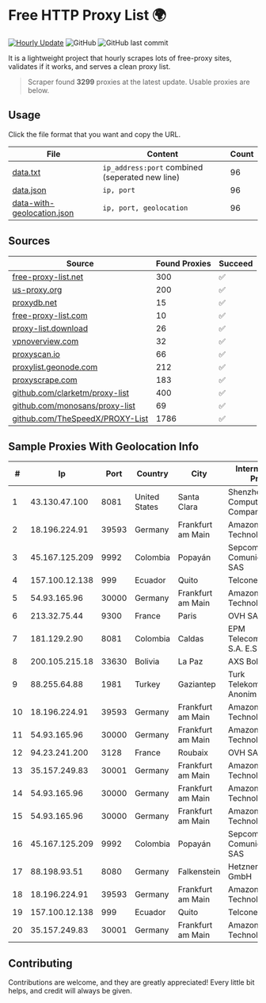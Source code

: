 
# Free HTTP Proxy List 🌍

[![Hourly Update](https://github.com/mertguvencli/http-proxy-list/actions/workflows/main.yml/badge.svg?branch=main)](https://github.com/mertguvencli/http-proxy-list/actions/workflows/main.yml)
![GitHub](https://img.shields.io/github/license/mertguvencli/http-proxy-list)
![GitHub last commit](https://img.shields.io/github/last-commit/mertguvencli/http-proxy-list)

It is a lightweight project that hourly scrapes lots of free-proxy sites, validates if it works, and serves a clean proxy list.


> Scraper found **3299** proxies at the latest update. Usable proxies are below.

## Usage

Click the file format that you want and copy the URL.


|File|Content|Count|
|----|-------|-----|
|[data.txt](https://raw.githubusercontent.com/mertguvencli/http-proxy-list/main/proxy-list/data.txt)|`ip_address:port` combined (seperated new line)|96|
|[data.json](https://raw.githubusercontent.com/mertguvencli/http-proxy-list/main/proxy-list/data.json)|`ip, port`|96|
|[data-with-geolocation.json](https://raw.githubusercontent.com/mertguvencli/http-proxy-list/main/proxy-list/data-with-geolocation.json)|`ip, port, geolocation`|96|

## Sources

|Source|Found Proxies|Succeed|
|------|-------------|-------|
|[free-proxy-list.net](https://free-proxy-list.net)|300|✅|
|[us-proxy.org](https://www.us-proxy.org)|200|✅|
|[proxydb.net](http://proxydb.net)|15|✅|
|[free-proxy-list.com](https://free-proxy-list.com/?page=&port=&type%5B%5D=http&type%5B%5D=https&up_time=0&search=Search)|10|✅|
|[proxy-list.download](https://www.proxy-list.download/HTTP)|26|✅|
|[vpnoverview.com](https://vpnoverview.com/privacy/anonymous-browsing/free-proxy-servers)|32|✅|
|[proxyscan.io](https://www.proxyscan.io)|66|✅|
|[proxylist.geonode.com](https://proxylist.geonode.com/api/proxy-list?limit=300&page=1&sort_by=lastChecked&sort_type=desc&protocols=http,https)|212|✅|
|[proxyscrape.com](https://api.proxyscrape.com/v2/?request=displayproxies&protocol=http&timeout=10000&country=all&ssl=all&anonymity=all)|183|✅|
|[github.com/clarketm/proxy-list](https://raw.githubusercontent.com/clarketm/proxy-list/master/proxy-list-raw.txt)|400|✅|
|[github.com/monosans/proxy-list](https://raw.githubusercontent.com/monosans/proxy-list/main/proxies/http.txt)|69|✅|
|[github.com/TheSpeedX/PROXY-List](https://raw.githubusercontent.com/TheSpeedX/PROXY-List/master/http.txt)|1786|✅|


## Sample Proxies With Geolocation Info

|#|Ip|Port|Country|City|Internet Service Provider|
|-|--|----|-------|----|-------------------------|
|1|43.130.47.100|8081|United States|Santa Clara|Shenzhen Tencent Computer Systems Company Limited|
|2|18.196.224.91|39593|Germany|Frankfurt am Main|Amazon Technologies Inc.|
|3|45.167.125.209|9992|Colombia|Popayán|Sepcom Comunicaciones SAS|
|4|157.100.12.138|999|Ecuador|Quito|Telconet S.A|
|5|54.93.165.96|30000|Germany|Frankfurt am Main|Amazon Technologies Inc.|
|6|213.32.75.44|9300|France|Paris|OVH SAS|
|7|181.129.2.90|8081|Colombia|Caldas|EPM Telecomunicaciones S.A. E.S.P.|
|8|200.105.215.18|33630|Bolivia|La Paz|AXS Bolivia S. A.|
|9|88.255.64.88|1981|Turkey|Gaziantep|Turk Telekomunikasyon Anonim Sirketi|
|10|18.196.224.91|39593|Germany|Frankfurt am Main|Amazon Technologies Inc.|
|11|54.93.165.96|30000|Germany|Frankfurt am Main|Amazon Technologies Inc.|
|12|94.23.241.200|3128|France|Roubaix|OVH SAS|
|13|35.157.249.83|30001|Germany|Frankfurt am Main|Amazon Technologies Inc.|
|14|54.93.165.96|30000|Germany|Frankfurt am Main|Amazon Technologies Inc.|
|15|54.93.165.96|30000|Germany|Frankfurt am Main|Amazon Technologies Inc.|
|16|45.167.125.209|9992|Colombia|Popayán|Sepcom Comunicaciones SAS|
|17|88.198.93.51|8080|Germany|Falkenstein|Hetzner Online GmbH|
|18|18.196.224.91|39593|Germany|Frankfurt am Main|Amazon Technologies Inc.|
|19|157.100.12.138|999|Ecuador|Quito|Telconet S.A|
|20|35.157.249.83|30001|Germany|Frankfurt am Main|Amazon Technologies Inc.|



## Contributing

Contributions are welcome, and they are greatly appreciated! Every
little bit helps, and credit will always be given.

